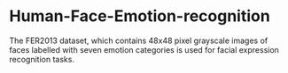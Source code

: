 # Human-Face-Emotion-recognition
The FER2013 dataset, which contains 48x48 pixel grayscale images of faces labelled with seven emotion categories is used for facial expression recognition tasks.
